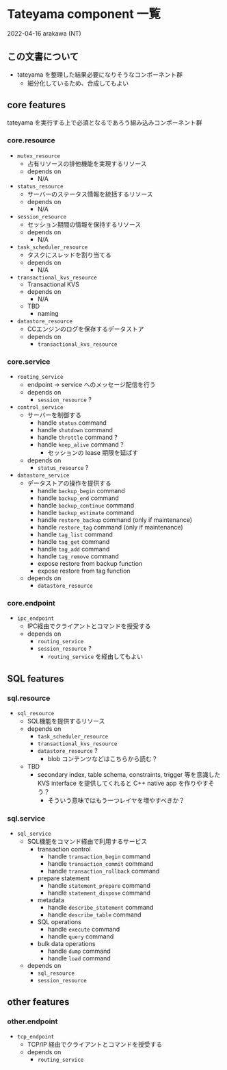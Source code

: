# Tateyama component 一覧

2022-04-16 arakawa (NT)

## この文書について

* tateyama を整理した結果必要になりそうなコンポーネント群
  * 細分化しているため、合成してもよい

## core features

tateyama を実行する上で必須となるであろう組み込みコンポーネント群

### core.resource

* `mutex_resource`
  * 占有リソースの排他機能を実現するリソース
  * depends on
    * N/A
* `status_resource`
  * サーバーのステータス情報を統括するリソース
  * depends on
    * N/A
* `session_resource`
  * セッション期間の情報を保持するリソース
  * depends on
    * N/A
* `task_scheduler_resource`
  * タスクにスレッドを割り当てる
  * depends on
    * N/A
* `transactional_kvs_resource`
  * Transactional KVS
  * depends on
    * N/A
  * TBD
    * naming
* `datastore_resource`
  * CCエンジンのログを保存するデータストア
  * depends on
    * `transactional_kvs_resource`

### core.service

* `routing_service`
  * endpoint -> service へのメッセージ配信を行う
  * depends on
    * `session_resource` ?
* `control_service`
  * サーバーを制御する
    * handle `status` command
    * handle `shutdown` command
    * handle `throttle` command ?
    * handle `keep_alive` command ?
      * セッションの lease 期限を延ばす
  * depends on
    * `status_resource` ?
* `datastore_service`
  * データストアの操作を提供する
    * handle `backup_begin` command
    * handle `backup_end` command
    * handle `backup_continue` command
    * handle `backup_estimate` command
    * handle `restore_backup` command (only if maintenance)
    * handle `restore_tag` command (only if maintenance)
    * handle `tag_list` command
    * handle `tag_get` command
    * handle `tag_add` command
    * handle `tag_remove` command
    * expose restore from backup function
    * expose restore from tag function
  * depends on
    * `datastore_resource`

### core.endpoint

* `ipc_endpoint`
  * IPC経由でクライアントとコマンドを授受する
  * depends on
    * `routing_service`
    * `session_resource` ?
      * `routing_service` を経由してもよい

## SQL features

### sql.resource

* `sql_resource`
  * SQL機能を提供するリソース
  * depends on
    * `task_scheduler_resource`
    * `transactional_kvs_resource`
    * `datastore_resource` ?
      * blob コンテンツなどはこちらから読む？
  * TBD
    * secondary index, table schema, constraints, trigger 等を意識した KVS interface を提供してくれると C++ native app を作りやすそう？
      * そういう意味ではもう一つレイヤを増やすべきか？

### sql.service

* `sql_service`
  * SQL機能をコマンド経由で利用するサービス
    * transaction control
      * handle `transaction_begin` command
      * handle `transaction_commit` command
      * handle `transaction_rollback` command
    * prepare statement
      * handle `statement_prepare` command
      * handle `statement_dispose` command
    * metadata
      * handle `describe_statement` command
      * handle `describe_table` command
    * SQL operations
      * handle `execute` command
      * handle `query` command
    * bulk data operations
      * handle `dump` command
      * handle `load` command
  * depends on
    * `sql_resource`
    * `session_resource`

## other features

### other.endpoint

* `tcp_endpoint`
  * TCP/IP 経由でクライアントとコマンドを授受する
  * depends on
    * `routing_service`
